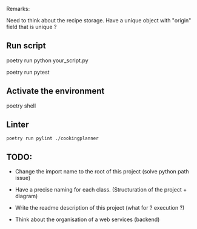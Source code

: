 
Remarks:

Need to think about the recipe storage.
Have a unique object with "origin" field that is unique ? 


## Run script

poetry run python your_script.py

poetry run pytest

## Activate the environment

poetry shell

## Linter

```shell
poetry run pylint ./cookingplanner
```

## TODO: 

- Change the import name to the root of this project (solve python path issue)
- Have a precise naming for each class. (Structuration of the project + diagram)
- Write the readme description of this project (what for ? execution ?)


- Think about the organisation of a web services (backend)
